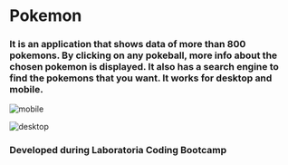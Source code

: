 # Pokemon
### It is an application that shows data of more than 800 pokemons. By clicking on any pokeball, more info about the chosen pokemon is displayed. It also has a search engine to find the pokemons that you want. It works for desktop and mobile.

![mobile](https://user-images.githubusercontent.com/32856616/38710047-da4a4832-3e83-11e8-8dab-6c95322884f9.png)

![desktop](https://user-images.githubusercontent.com/32856616/38710008-aafad13c-3e83-11e8-80eb-dea4ee10670c.png)

### Developed during Laboratoria Coding Bootcamp